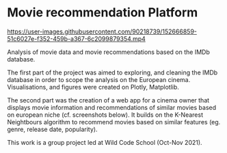 # Movie recommendation Platform

https://user-images.githubusercontent.com/90218739/152666859-51c6027e-f352-459b-a367-6c2099879354.mp4



Analysis of movie data and movie recommendations based on the IMDb database.

The first part of the project was aimed to exploring, and cleaning the IMDb database in order to scope the analysis on the European cinema.
Visualisations, and figures were created on Plotly, Matplotlib.

The second part was the creation of a web app for a cinema owner that displays movie information and recommendations of similar movies based on
european niche (cf. screenshots below). It builds on the K-Nearest Neightbours algorithm to recommend movies based on similar features (eg. genre, release date, popularity).

This work is a group project led at Wild Code School (Oct-Nov 2021).
